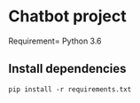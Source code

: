 # Chatbot project

Requirement= Python 3.6

## Install dependencies
`pip install -r requirements.txt`

